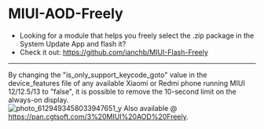 # MIUI-AOD-Freely

- Looking for a module that helps you freely select the .zip package in the System Update App and flash it?  
- Check it out: <https://github.com/ianchb/MIUI-Flash-Freely>  
--------


By changing the "is_only_support_keycode_goto" value in the device_features file of any available Xiaomi or Redmi phone running MIUI 12/12.5/13 to "false", it is possible to remove the 10-second limit on the always-on display.  
![photo_6129493458033947651_y](https://user-images.githubusercontent.com/45872450/190305155-3178d0f5-ca5f-42bd-88f8-15ef6f0fd4e9.jpg)
Also available @ <https://pan.cgtsoft.com/3%20MIUI%20AOD%20Freely>.  
